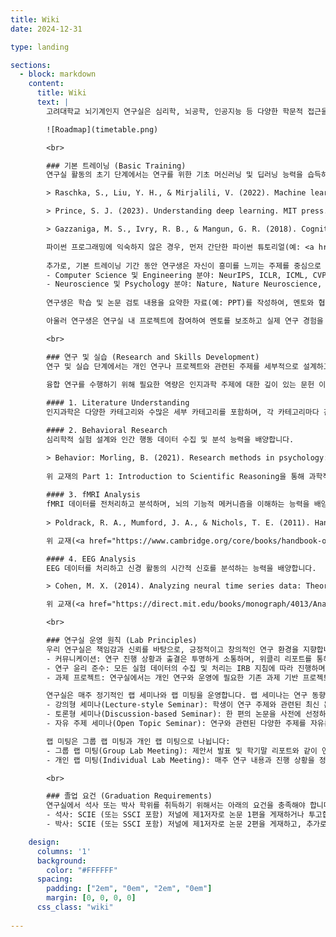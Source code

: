 ```yaml
---
title: Wiki
date: 2024-12-31

type: landing

sections:
  - block: markdown
    content:
      title: Wiki
      text: |
        고려대학교 뇌기계인지 연구실은 심리학, 뇌공학, 인공지능 등 다양한 학문적 접근을 통해 인간과 기계의 고차원 인지 과정을 심층적으로 연구하는 것을 목표로 합니다. 대학원생은 심리학적 통찰력과 공학적 전문성을 결합하여 융합 소양을 갖추고, 다학제적 연구자로 성장하는 것을 지향합니다. 이상적인 학습 및 연구 로드맵은 다음과 같습니다.

        ![Roadmap](timetable.png)

        <br>

        ### 기본 트레이닝 (Basic Training)
        연구실 활동의 초기 단계에서는 연구를 위한 기초 머신러닝 및 딥러닝 능력을 습득하고 관심 있는 연구 분야를 탐구하는 것을 목표로 합니다. 이를 위해 학부연구생은 기본적인 학습 자료를 바탕으로 연구에 필요한 이론적 토대를 다지고, 최신 논문을 검토하며 관심 있는 주제를 구체화합니다. 

        > Raschka, S., Liu, Y. H., & Mirjalili, V. (2022). Machine learning with PyTorch and Scikit-learn. Packt Publishing.

        > Prince, S. J. (2023). Understanding deep learning. MIT press.

        > Gazzaniga, M. S., Ivry, R. B., & Mangun, G. R. (2018). Cognitive neuroscience: The biology of the mind. W.W. Norton & Company.

        파이썬 프로그래밍에 익숙하지 않은 경우, 먼저 간단한 파이썬 튜토리얼(예: <a href="https://docs.python.org/ko/">링크</a>)을 학습하는 것을 권장합니다. 이후, 머신러닝 교재를 통해 기초 개념을 확립합니다. 머신러닝에 이미 익숙하다면, 주요 내용을 빠르게 점검한 후 아래 딥러닝 교재로 넘어가는 것을 추천합니다. 딥러닝 추천 교재(<a href="https://udlbook.github.io/udlbook/">링크</a>)의 초기 챕터에서는 신경망(Neural Networks), 경사 하강법(Gradient Descent), 역전파(Backpropagation), 손실 함수(Loss Functions), 정규화(Regularizaiton) 등 딥러닝의 핵심 개념을 학습합니다. 이후, 합성곱 신경망(Convolutional Nerual Networks), 잔차 네트워크(Residual Networks), 트랜스포머(Transformers), 생성 모델(Generative Models) 등 주요 딥러닝 모델의 원리와 적용 방법을 이해합니다. 아울러, 인지 신경과학 교재에서는 개인적으로 흥미로운 주제를 선정해 인지 분야에 대한 기본적인 지식을 습득합니다. 주제 선택이 어려울 경우, 6장 "Object Recognition"을 추천합니다. 
        
        추가로, 기본 트레이닝 기간 동안 연구생은 자신이 흥미를 느끼는 주제를 중심으로 최신 논문을 찾아 검토합니다. 논문 탐색은 Google Scholar에서 관심 키워드를 검색하거나, 주요 컨퍼런스 및 학술 저널의 홈페이지에서 직접 검색하는 방식으로 진행할 수 있습니다. 아래 가이드라인을 참고할 수 있으나, 특정 컨퍼런스나 저널에 국한할 필요는 없습니다:
        - Computer Science 및 Engineering 분야: NeurIPS, ICLR, ICML, CVPR, ICCV, ECCV 등 주요 컨퍼런스, 또는 Nature Machine Intelligence, Nature Computational Science, Journal of Machine Learning Research, IEEE Transactions on Pattern Analysis and Machine Intelligence 등 학술 저널지에서 발표된 최근 2년간 발표된 논문 중 2~3편 선정.
        - Neuroscience 및 Psychology 분야: Nature, Nature Neuroscience, Nature Communications, Nature Human Behavior, Science, Science Advances. Cell, Neuron, Current Biology, PNAS, PLOS Biology, PLOS Computational Biology 등 학술 저널지에서 발표된 최근 5년간 발표된 논문 중 2~3편 선정.
        
        연구생은 학습 및 논문 검토 내용을 요약한 자료(예: PPT)를 작성하여, 멘토와 협의된 일정(예: 주 1회)에 따라 진행 상황을 점검합니다. 이 과정에서 교재 학습 중 생긴 질문이나 관심 논문 소개, 논문에서 흥미를 느낀 이유를 공유하며, 이를 토대로 멘토와 학습 방향을 지속적으로 조율하고 보완합니다. 최종적으로 PI와의 상담을 통해 연구 방향과 부합하는 2개의 논문을 선정하고, 이를 랩 미팅에서 발표함으로써 연구 주제를 구체화합니다.

        아울러 연구생은 연구실 내 프로젝트에 참여하여 멘토를 보조하고 실제 연구 경험을 쌓습니다. 이를 통해 자신의 연구 주제를 탐색하고, 향후 연구 방향을 설정하는 데 필요한 기반을 마련할 수 있습니다. 멘토는 연구생이 연구의 기초를 다지고 방향성을 설정할 수 있도록 지원하며, 필요한 기술과 이론을 습득하는 과정을 돕습니다. 이를 통해 연구실은 상호 협력과 지식 공유를 통해 모든 구성원이 함께 성장할 수 있는 환경을 지향합니다.

        <br>

        ### 연구 및 실습 (Research and Skills Development)
        연구 및 실습 단계에서는 개인 연구나 프로젝트와 관련된 주제를 세부적으로 설계하고, 이를 구현하기 위한 전문 기술과 이론적 기반을 심화합니다. 대학원생은 연구가 시작되는 학기 초 랩 미팅을 통해 연구 가설과 검증 방법을 포함한 연구 계획을 소개하고, 매 학기 말에는 연구실 구성원들을 대상으로 연구 진행 상황과 중간 결과를 공유합니다. 이를 통해 다양한 관점에서 피드백을 받고, 연구의 방향성과 핵심 내용을 더욱 발전시킵니다. 또한, 매 학기 한 차례 랩 세미나를 통해 연구 주제와 연관된 핵심 논문 1~2편을 선정하여 발표함으로써 연구의 심화와 관련 분야의 이해를 증진합니다. 
        
        융합 연구를 수행하기 위해 필요한 역량은 인지과학 주제에 대한 깊이 있는 문헌 이해(Literature Understanding)와 기술적인 전문성입니다. 기술적인 전문성은 Behavioral, fMRI, EEG의 세 가지 주요 분야로 구분되며, 이는 개인의 연구 목표나 과제 프로젝트의 특성에 따라 선택적으로 습득할 수 있습니다. 각 분야의 세부 내용은 아래와 같습니다.

        #### 1. Literature Understanding
        인지과학은 다양한 카테고리와 수많은 세부 카테고리를 포함하며, 각 카테고리마다 긴 연구의 역사를 가지고 있습니다. 이러한 흐름을 이해하는 것은 매우 중요하며, 개인 관심 주제에 따라 연구의 발전 과정을 정리해보는 것을 권장합니다. 관련 토픽에 대한 리뷰 페이퍼를 읽고, 이를 스스로 정리하며 체계적으로 이해하는 것이 효과적입니다.

        #### 2. Behavioral Research
        심리학적 실험 설계와 인간 행동 데이터 수집 및 분석 능력을 배양합니다.

        > Behavior: Morling, B. (2021). Research methods in psychology: Evaluating a world of information. W.W. Norton & Company.
        
        위 교재의 Part 1: Introduction to Scientific Reasoning을 통해 과학적 추론과 실험 설계의 기초 원리를 이해합니다. 이후, PsychoPy를 활용해 실험 환경을 구현하고, 연구 주제에 맞는 행동 실험 프로토콜을 개발합니다. PsychoPy의 활용법에 대한 자세한 정보는 공식 문서(<a href="https://psychopy.org/documentation.html">링크</a>)에서 확인할 수 있습니다.
        
        #### 3. fMRI Analysis
        fMRI 데이터를 전처리하고 분석하며, 뇌의 기능적 메커니즘을 이해하는 능력을 배양합니다.
        
        > Poldrack, R. A., Mumford, J. A., & Nichols, T. E. (2011). Handbook of functional MRI data analysis. Cambridge University Press.

        위 교재(<a href="https://www.cambridge.org/core/books/handbook-of-functional-mri-data-analysis/8EDF966C65811FCCC306F7C916228529">링크</a>)를 통하여 fMRI 데이터의 처리 및 분석에 대한 전반적인 개념과 방법을 습득합니다. 이후, fMRI 데이터 전처리를 위한 도구인 fMRIPrep을 사용하여 실제 데이터를 전처리하는 방법을 익히며, 데이터 분석에 필요한 기술을 체득합니다. fMRIPrep 사용법과 관련된 자세한 정보는 관련 페이퍼(<a href="https://doi.org/10.1038/s41592-018-0235-4">링크</a>) 및 공식 문서(<a href="https://fmriprep.org/en/stable/">링크</a>)를 통해 확인할 수 있습니다.

        #### 4. EEG Analysis
        EEG 데이터를 처리하고 신경 활동의 시간적 신호를 분석하는 능력을 배양합니다.

        > Cohen, M. X. (2014). Analyzing neural time series data: Theory and practice. MIT Press.

        위 교재(<a href="https://direct.mit.edu/books/monograph/4013/Analyzing-Neural-Time-Series-DataTheory-and">링크</a>)를 활용하여 EEG 신호 분석의 이론적 배경을 학습합니다. EEG 데이터의 전처리 및 분석은 EEGLAB 소프트웨어를 사용하여 진행합니다. EEGLAB의 사용법과 관련된 구체적인 내용은 공식 문서(<a href="https://eeglab.org/">링크</a>)에서 확인할 수 있습니다.

        <br>

        ### 연구실 운영 원칙 (Lab Principles)
        우리 연구실은 책임감과 신뢰를 바탕으로, 긍정적이고 창의적인 연구 환경을 지향합니다. 멤버들 간에는 구체적이고 건설적인 피드백을 주고받되, 상호 존중과 이해를 바탕으로 부드럽고 유연한 협업 환경을 조성합니다.
        - 커뮤니케이션: 연구 진행 상황과 출결은 투명하게 소통하며, 위클리 리포트를 통해 연구 내용을 공유합니다. 
        - 연구 윤리 준수: 모든 실험 데이터의 수집 및 처리는 IRB 지침에 따라 진행하며, 모든 논문과 보고서는 정직하게 작성합니다.
        - 과제 프로젝트: 연구실에서는 개인 연구와 운영에 필요한 기존 과제 기반 프로젝트를 수행하며, 새로운 과제의 기획과 준비에도 함께 참여합니다.

        연구실은 매주 정기적인 랩 세미나와 랩 미팅을 운영합니다. 랩 세미나는 연구 동향을 파악하고 새로운 아이디어를 탐구하기 위해 최신 논문을 공유하고 논의하는 자리로, 다양한 형식으로 진행됩니다:
        - 강의형 세미나(Lecture-style Seminar): 학생이 연구 주제와 관련된 최신 논문 1~2편을 선정하여 발표 자료(PPT)를 준비하고 매 학기 1회 발표합니다.
        - 토론형 세미나(Discussion-based Seminar): 한 편의 논문을 사전에 선정하여 연구원들이 읽거나 관련 영상을 함께 시청한 후, 토론을 통해 의견을 교환합니다.
        - 자유 주제 세미나(Open Topic Seminar): 연구와 관련된 다양한 주제를 자유롭게 선정하여 논의합니다.

        랩 미팅은 그룹 랩 미팅과 개인 랩 미팅으로 나뉩니다:
        - 그룹 랩 미팅(Group Lab Meeting): 제안서 발표 및 학기말 리포트와 같이 연구원들의 다양한 의견과 협력이 필요한 경우 진행됩니다.
        - 개인 랩 미팅(Individual Lab Meeting): 매주 연구 내용과 진행 상황을 정리한 자료(PPT)를 바탕으로 멘토 또는 책임 연구자(PI)와 피드백을 주고받습니다.

        <br>

        ### 졸업 요건 (Graduation Requirements)
        연구실에서 석사 또는 박사 학위를 취득하기 위해서는 아래의 요건을 충족해야 합니다.
        - 석사: SCIE (또는 SSCI 포함) 저널에 제1저자로 논문 1편을 게재하거나 투고합니다.
        - 박사: SCIE (또는 SSCI 포함) 저널에 제1저자로 논문 2편을 게재하고, 추가로 1편을 게재하거나 투고합니다.  

    design:
      columns: '1'
      background:
        color: "#FFFFFF"
      spacing:
        padding: ["2em", "0em", "2em", "0em"]
        margin: [0, 0, 0, 0]
      css_class: "wiki"
      
---
```

